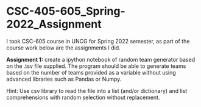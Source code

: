 # CSC-405-605_Spring-2022_Assignment

I took CSC-605 course in UNCG for Spring 2022 semester, as part of the course work below are the assignments I did.

**Assignment 1:**
create a ipython notebook of random team generator based on the .tsv file supplied. 
The program should be able to generate teams based on the number of teams provided as a variable without using advanced libraries such as Pandas or Numpy.

Hint: Use csv library to read the file into a list (and/or dictionary) and list comprehensions with random selection without replacement.
